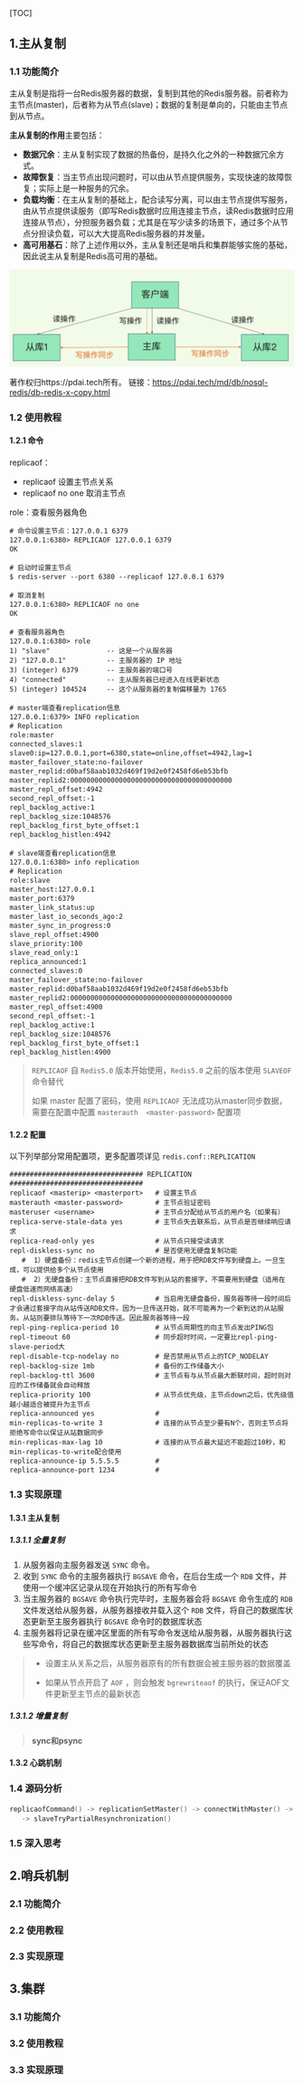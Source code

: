 [TOC]

## 1.主从复制

### 1.1 功能简介

主从复制是指将一台Redis服务器的数据，复制到其他的Redis服务器。前者称为主节点(master)，后者称为从节点(slave)；数据的复制是单向的，只能由主节点到从节点。

**主从复制的作用**主要包括：

- **数据冗余**：主从复制实现了数据的热备份，是持久化之外的一种数据冗余方式。
- **故障恢复**：当主节点出现问题时，可以由从节点提供服务，实现快速的故障恢复；实际上是一种服务的冗余。
- **负载均衡**：在主从复制的基础上，配合读写分离，可以由主节点提供写服务，由从节点提供读服务（即写Redis数据时应用连接主节点，读Redis数据时应用连接从节点），分担服务器负载；尤其是在写少读多的场景下，通过多个从节点分担读负载，可以大大提高Redis服务器的并发量。
- **高可用基石**：除了上述作用以外，主从复制还是哨兵和集群能够实施的基础，因此说主从复制是Redis高可用的基础。

![img](%E7%AC%AC%E5%9B%9B%E9%98%B6%E6%AE%B5.assets/db-redis-copy-1.png)



著作权归https://pdai.tech所有。 链接：https://pdai.tech/md/db/nosql-redis/db-redis-x-copy.html

### 1.2 使用教程

#### 1.2.1 命令

replicaof：

- replicaof <masterip> <masterport> 设置主节点关系
- replicaof no one 取消主节点

role：查看服务器角色



```shell
# 命令设置主节点：127.0.0.1 6379
127.0.0.1:6380> REPLICAOF 127.0.0.1 6379
OK

# 启动时设置主节点
$ redis-server --port 6380 --replicaof 127.0.0.1 6379

# 取消复制
127.0.0.1:6380> REPLICAOF no one
OK

# 查看服务器角色
127.0.0.1:6380> role
1) "slave"              -- 这是一个从服务器
2) "127.0.0.1"          -- 主服务器的 IP 地址
3) (integer) 6379       -- 主服务器的端口号
4) "connected"          -- 主从服务器已经进入在线更新状态
5) (integer) 104524     -- 这个从服务器的复制偏移量为 1765

# master端查看replication信息
127.0.0.1:6379> INFO replication
# Replication
role:master
connected_slaves:1
slave0:ip=127.0.0.1,port=6380,state=online,offset=4942,lag=1
master_failover_state:no-failover
master_replid:d0baf58aab1032d469f19d2e0f2458fd6eb53bfb
master_replid2:0000000000000000000000000000000000000000
master_repl_offset:4942
second_repl_offset:-1
repl_backlog_active:1
repl_backlog_size:1048576
repl_backlog_first_byte_offset:1
repl_backlog_histlen:4942

# slave端查看replication信息
127.0.0.1:6380> info replication
# Replication
role:slave
master_host:127.0.0.1
master_port:6379
master_link_status:up
master_last_io_seconds_ago:2
master_sync_in_progress:0
slave_repl_offset:4900
slave_priority:100
slave_read_only:1
replica_announced:1
connected_slaves:0
master_failover_state:no-failover
master_replid:d0baf58aab1032d469f19d2e0f2458fd6eb53bfb
master_replid2:0000000000000000000000000000000000000000
master_repl_offset:4900
second_repl_offset:-1
repl_backlog_active:1
repl_backlog_size:1048576
repl_backlog_first_byte_offset:1
repl_backlog_histlen:4900
```

> `REPLICAOF` 自 `Redis5.0` 版本开始使用，`Redis5.0` 之前的版本使用 `SLAVEOF` 命令替代
>
> 如果 master 配置了密码，使用 `REPLICAOF` 无法成功从master同步数据，需要在配置中配置 `masterauth  <master-password>` 配置项

#### 1.2.2 配置

以下列举部分常用配置项，更多配置项详见 `redis.conf::REPLICATION` 

```shell
################################# REPLICATION #################################
replicaof <masterip> <masterport>   # 设置主节点
masterauth <master-password>        # 主节点验证密码
masteruser <username>               # 主节点分配给从节点的用户名（如果有）
replica-serve-stale-data yes        # 主节点失去联系后，从节点是否继续响应请求
replica-read-only yes               # 从节点只接受读请求
repl-diskless-sync no               # 是否使用无硬盘复制功能
   #  1）硬盘备份：redis主节点创建一个新的进程，用于把RDB文件写到硬盘上。一旦生成，可以提供给多个从节点使用
   #  2）无硬盘备份：主节点直接把RDB文件写到从站的套接字，不需要用到硬盘（适用在 硬盘低速而网络高速）
repl-diskless-sync-delay 5          # 当启用无硬盘备份，服务器等待一段时间后才会通过套接字向从站传送RDB文件。因为一旦传送开始，就不可能再为一个新到达的从站服务。从站则要排队等待下一次RDB传送。因此服务器等待一段
repl-ping-replica-period 10         # 从节点周期性的向主节点发出PING包
repl-timeout 60                     # 同步超时时间，一定要比repl-ping-slave-period大
repl-disable-tcp-nodelay no         # 是否禁用从节点上的TCP_NODELAY
repl-backlog-size 1mb               # 备份的工作储备大小
repl-backlog-ttl 3600               # 主节点有与从节点最大断联时间，超时则对应的工作储备就会自动释放
replica-priority 100                # 从节点优先级，主节点down之后，优先级值越小越适合被提升为主节点
replica-announced yes               # 
min-replicas-to-write 3             # 连接的从节点至少要有N个，否则主节点将拒绝写命令以保证从站数据同步
min-replicas-max-lag 10             # 连接的从节点最大延迟不能超过10秒，和min-replicas-to-write配合使用
replica-announce-ip 5.5.5.5         # 
replica-announce-port 1234          # 
```

### 1.3 实现原理

#### 1.3.1 主从复制

##### 1.3.1.1 全量复制

1. 从服务器向主服务器发送 `SYNC` 命令。
2. 收到 `SYNC` 命令的主服务器执行 `BGSAVE` 命令，在后台生成一个 `RDB` 文件，并使用一个缓冲区记录从现在开始执行的所有写命令
3. 当主服务器的 `BGSAVE` 命令执行完毕时，主服务器会将 `BGSAVE` 命令生成的 `RDB` 文件发送给从服务器，从服务器接收并载入这个 `RDB` 文件，将自己的数据库状态更新至主服务器执行 `BGSAVE` 命令时的数据库状态
4. 主服务器将记录在缓冲区里面的所有写命令发送给从服务器，从服务器执行这些写命令，将自己的数据库状态更新至主服务器数据库当前所处的状态

> - 设置主从关系之后，从服务器原有的所有数据会被主服务器的数据覆盖
>
> - 如果从节点开启了 `AOF` ，则会触发 `bgrewriteaof` 的执行，保证AOF文件更新至主节点的最新状态

##### 1.3.1.2 增量复制





> **sync和psync**
>
> 



#### 1.3.2 心跳机制







### 1.4 源码分析

```cpp
replicaofCommand() -> replicationSetMaster() -> connectWithMaster() -> syncWithMaster()
   -> slaveTryPartialResynchronization()
```





### 1.5 深入思考





## 2.哨兵机制

### 2.1 功能简介



### 2.2 使用教程



### 2.3 实现原理



## 3.集群

### 3.1 功能简介



### 3.2 使用教程



### 3.3 实现原理



